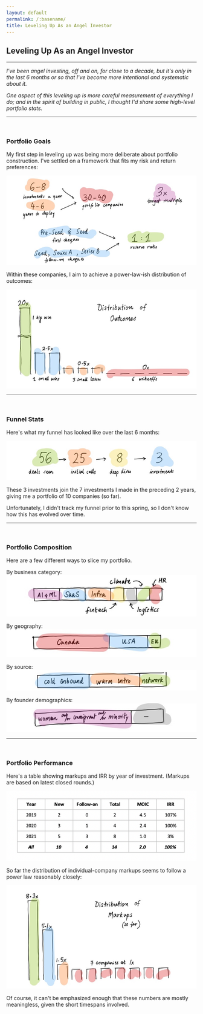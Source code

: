 ```yaml
---
layout: default
permalink: /:basename/
title: Leveling Up As an Angel Investor
---
```


## Leveling Up As an Angel Investor

----

*I've been angel investing, off and on, for close to a decade, but it's only in the last 6 months or so that I've become more intentional and systematic about it.*  

*One aspect of this leveling up is more careful measurement of everything I do; and in the spirit of building in public, I thought I'd share some high-level portfolio stats.*  

----
<br/>

### Portfolio Goals

My first step in leveling up was being more deliberate about portfolio construction.  I've settled on a framework that fits my risk and return preferences:

<img src="/assets/img/portfolio-parameters.jpg" class="image">

Within these companies, I aim to achieve a power-law-ish distribution of outcomes: 

<img src="/assets/img/distribution-outcomes.jpg" class="image">

----
<br/>



### Funnel Stats

Here's what my funnel has looked like over the last 6 months:

<img src="/assets/img/funnel-stats.jpg" class="image">

These 3 investments join the 7 investments I made in the preceding 2 years, giving me a portfolio of 10 companies (so far).  

Unfortunately, I didn't track my funnel prior to this spring, so I don't know how this has evolved over time. 

----
<br/>



### Portfolio Composition

Here are a few different ways to slice my portfolio.

By business category:
<img src="/assets/img/slice-category.jpg" class="image3">

By geography:
<img src="/assets/img/slice-geography.jpg" class="image3">

By source:
<img src="/assets/img/slice-channel.jpg" class="image3">

By founder demographics:
<img src="/assets/img/slice-demographics.jpg" class="image3">


----
<br/>



### Portfolio Performance

Here's a table showing markups and IRR by year of investment.  (Markups are based on latest closed rounds.)

<img src="/assets/img/irr-table.png" class="image">

So far the distribution of individual-company markups seems to follow a power law reasonably closely:

<img src="/assets/img/distribution-markups.jpg" class="image">

Of course, it can't be emphasized enough that these numbers are mostly meaningless, given the short timespans involved. 


<br/>
<br/>



